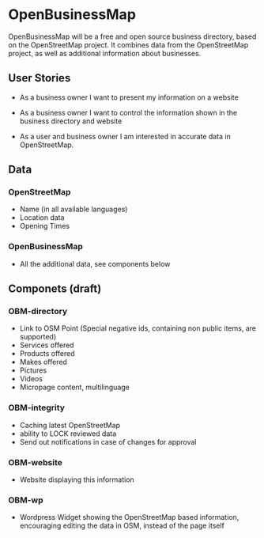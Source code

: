# OpenBusinessMap

OpenBusinessMap will be a free and open source business directory, based on the OpenStreetMap project.
It combines data from the OpenStreetMap project, as well as additional information about businesses.

## User Stories

* As a business owner I want to present my information on a website

* As a business owner I want to control the information shown in the business directory and website

* As a user and business owner I am interested in accurate data in OpenStreetMap.

## Data

### OpenStreetMap

* Name (in all available languages)
* Location data
* Opening Times

### OpenBusinessMap

* All the additional data, see components below

## Componets (draft)

### OBM-directory

* Link to OSM Point (Special negative ids, containing non public items, are supported)
* Services offered
* Products offered
* Makes offered
* Pictures
* Videos
* Micropage content, multilinguage

### OBM-integrity
* Caching latest OpenStreetMap
* ability to LOCK reviewed data
* Send out notifications in case of changes for approval

### OBM-website

* Website displaying this information


### OBM-wp

* Wordpress Widget showing the OpenStreetMap based information, encouraging editing the data in OSM, instead of the page itself
